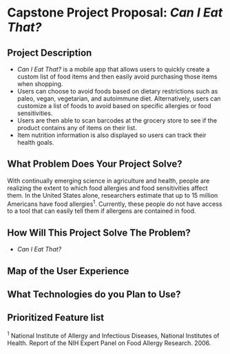 # Capstone Project Proposal: _Can I Eat That?_   

## Project Description
* _Can I Eat That?_ is a mobile app that allows users to quickly create a custom list of food items and then easily avoid purchasing those items when shopping.
* Users can choose to avoid foods based on dietary restrictions such as paleo, vegan, vegetarian, and autoimmune diet. Alternatively, users can customize a list of foods to avoid based on specific allergies or food sensitivities.
* Users are then able to scan barcodes at the grocery store to see if the product contains any of items on their list.
* Item nutrition information is also displayed so users can track their health goals.    

## What Problem Does Your Project Solve?
With continually emerging science in agriculture and health, people are realizing the extent to which food allergies and food sensitivities affect them. In the United States alone, researchers estimate that up to 15 million Americans have food allergies<sup>1</sup>. Currently, these people do not have access to a tool that can easily tell them if allergens are contained in food.  

## How Will This Project Solve The Problem?
* _Can I Eat That?_ 
## Map of the User Experience

## What Technologies do you Plan to Use?

## Prioritized Feature list


<sup>1</sup> National Institute of Allergy and Infectious Diseases, National Institutes of Health. Report of the NIH Expert Panel on Food Allergy Research. 2006.
